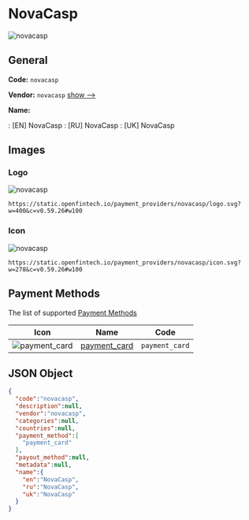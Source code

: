 
# NovaCasp 
![novacasp](https://static.openfintech.io/payment_providers/novacasp/logo.svg?w=400&c=v0.59.26#w100)  

## General 
 
**Code:** `novacasp` 
 
**Vendor:** `novacasp` [show -->](/vendors/novacasp/) 
 
**Name:** 
 
:	[EN] NovaCasp 
:	[RU] NovaCasp 
:	[UK] NovaCasp 
 

## Images 

### Logo 
 
![novacasp](https://static.openfintech.io/payment_providers/novacasp/logo.svg?w=400&c=v0.59.26#w100)  

```
https://static.openfintech.io/payment_providers/novacasp/logo.svg?w=400&c=v0.59.26#w100
```  

### Icon 
 
![novacasp](https://static.openfintech.io/payment_providers/novacasp/icon.svg?w=278&c=v0.59.26#w100)  

```
https://static.openfintech.io/payment_providers/novacasp/icon.svg?w=278&c=v0.59.26#w100
```  

## Payment Methods 
 
The list of supported [Payment Methods](/payment-methods/) 

|Icon|Name|Code| 
|:---:|:---:|:---:| 
|![payment_card](https://static.openfintech.io/payment_methods/payment_card/icon.svg?w=278&c=v0.59.26#w100) |[payment_card](/payment-methods/payment_card/)|`payment_card`| 
 

## JSON Object 

```json
{
  "code":"novacasp",
  "description":null,
  "vendor":"novacasp",
  "categories":null,
  "countries":null,
  "payment_method":[
    "payment_card"
  ],
  "payout_method":null,
  "metadata":null,
  "name":{
    "en":"NovaCasp",
    "ru":"NovaCasp",
    "uk":"NovaCasp"
  }
}
```  

